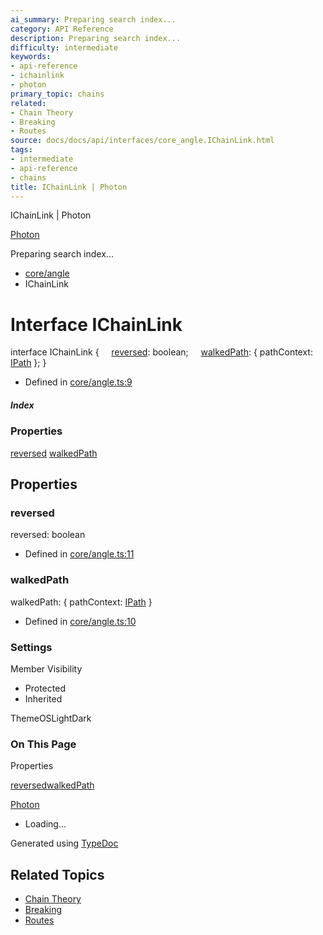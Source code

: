 ```yaml
---
ai_summary: Preparing search index...
category: API Reference
description: Preparing search index...
difficulty: intermediate
keywords:
- api-reference
- ichainlink
- photon
primary_topic: chains
related:
- Chain Theory
- Breaking
- Routes
source: docs/docs/api/interfaces/core_angle.IChainLink.html
tags:
- intermediate
- api-reference
- chains
title: IChainLink | Photon
---
```

IChainLink | Photon

[Photon](../index.md)




Preparing search index...

* [core/angle](../modules/core_angle.md)
* IChainLink

# Interface IChainLink

interface IChainLink {
    [reversed](#reversed): boolean;
    [walkedPath](#walkedpath): { pathContext: [IPath](core_schema.IPath.md) };
}

* Defined in [core/angle.ts:9](https://github.com/mwhite454/photon/blob/main/packages/photon/src/core/angle.ts#L9)

##### Index

### Properties

[reversed](#reversed)
[walkedPath](#walkedpath)

## Properties

### reversed

reversed: boolean

* Defined in [core/angle.ts:11](https://github.com/mwhite454/photon/blob/main/packages/photon/src/core/angle.ts#L11)

### walkedPath

walkedPath: { pathContext: [IPath](core_schema.IPath.md) }

* Defined in [core/angle.ts:10](https://github.com/mwhite454/photon/blob/main/packages/photon/src/core/angle.ts#L10)

### Settings

Member Visibility

* Protected
* Inherited

ThemeOSLightDark

### On This Page

Properties

[reversed](#reversed)[walkedPath](#walkedpath)

[Photon](../index.md)

* Loading...

Generated using [TypeDoc](https://typedoc.org/)

## Related Topics

- [Chain Theory](../index.md)
- [Breaking](../index.md)
- [Routes](../index.md)

